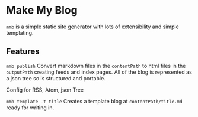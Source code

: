 # Make My Blog
`mmb` is a simple static site generator with lots of extensibility and simple
templating. 

## Features
`mmb publish`
Convert markdown files in the `contentPath` to html files in the `outputPath`
creating feeds and index pages. All of the blog is represented as a json tree
so is structured and portable.

Config for RSS, Atom, json Tree

`mmb template -t title`
Creates a template blog at `contentPath/title.md` ready for writing in.
